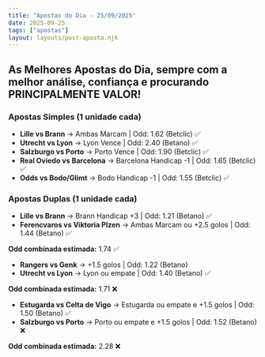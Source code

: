 ```yaml
---
title: "Apostas do Dia - 25/09/2025"
date: 2025-09-25
tags: ["apostas"]
layout: layouts/post-aposta.njk
---
```


## As Melhores Apostas do Dia, sempre com a melhor análise, confiança e procurando PRINCIPALMENTE VALOR!

### Apostas Simples (1 unidade cada)

- **Lille vs Brann** → Ambas Marcam | Odd: 1.62 (Betclic) ✅
- **Utrecht vs Lyon** → Lyon Vence | Odd: 2.40 (Betano) ✅
- **Salzburgo vs Porto** → Porto Vence | Odd: 1.90 (Betclic) ✅
- **Real Oviedo vs Barcelona** → Barcelona Handicap -1 | Odd: 1.65 (Betclic) ✅
- **Odds vs Bodo/Glimt** → Bodo Handicap -1 | Odd: 1.55 (Betclic) ✅


### Apostas Duplas (1 unidade cada)

- **Lille vs Brann** → Brann Handicap +3 | Odd: 1.21 (Betano) ✅
- **Ferencvaros vs Viktoria Plzen** → Ambas Marcam ou +2.5 golos | Odd: 1.44 (Betano) ✅

**Odd combinada estimada:** 1.74 ✅

- **Rangers vs Genk** → +1.5 golos | Odd: 1.22 (Betano) 
- **Utrecht vs Lyon** → Lyon ou empate | Odd: 1.40 (Betano) ✅

**Odd combinada estimada:** 1.71 ❌

- **Estugarda vs Celta de Vigo** → Estugarda ou empate e +1.5 golos | Odd: 1.50 (Betano) ✅
- **Salzburgo vs Porto** → Porto ou empate e +1.5 golos | Odd: 1.52 (Betano) ❌

**Odd combinada estimada:** 2.28 ❌
